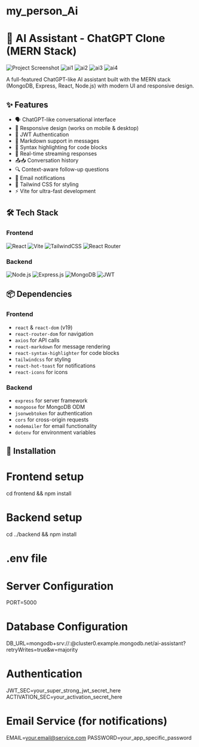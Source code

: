 # my_person_Ai
# 🤖 AI Assistant - ChatGPT Clone (MERN Stack)

![Project Screenshot](./screenshot.png) <!-- Add your screenshot here -->
![ai1](https://github.com/user-attachments/assets/37f008b9-c2e1-435f-abca-e2a18afe73f5)
![ai2](https://github.com/user-attachments/assets/98a02054-f594-4621-92c1-3ef819f9de18)
![ai3](https://github.com/user-attachments/assets/564deea5-9df2-48bc-b1f1-0234f51499c3)
![ai4](https://github.com/user-attachments/assets/0bc14c8f-4e4a-4583-b5b5-c1354e957604)


A full-featured ChatGPT-like AI assistant built with the MERN stack (MongoDB, Express, React, Node.js) with modern UI and responsive design.

## ✨ Features

- 🗣️ ChatGPT-like conversational interface
- 📱 Responsive design (works on mobile & desktop)
- 🔐 JWT Authentication
- 📝 Markdown support in messages
- 🌈 Syntax highlighting for code blocks
- 🔄 Real-time streaming responses
- 📤📥 Conversation history
- 🔍 Context-aware follow-up questions
- 📧 Email notifications
- 🎨 Tailwind CSS for styling
- ⚡ Vite for ultra-fast development

## 🛠️ Tech Stack

### Frontend
![React](https://img.shields.io/badge/React-20232A?style=for-the-badge&logo=react&logoColor=61DAFB)
![Vite](https://img.shields.io/badge/Vite-B73BFE?style=for-the-badge&logo=vite&logoColor=FFD62E)
![TailwindCSS](https://img.shields.io/badge/Tailwind_CSS-38B2AC?style=for-the-badge&logo=tailwind-css&logoColor=white)
![React Router](https://img.shields.io/badge/React_Router-CA4245?style=for-the-badge&logo=react-router&logoColor=white)

### Backend
![Node.js](https://img.shields.io/badge/Node.js-339933?style=for-the-badge&logo=nodedotjs&logoColor=white)
![Express.js](https://img.shields.io/badge/Express.js-000000?style=for-the-badge&logo=express&logoColor=white)
![MongoDB](https://img.shields.io/badge/MongoDB-4EA94B?style=for-the-badge&logo=mongodb&logoColor=white)
![JWT](https://img.shields.io/badge/JWT-000000?style=for-the-badge&logo=JSON%20web%20tokens&logoColor=white)

## 📦 Dependencies

### Frontend
- `react` & `react-dom` (v19)
- `react-router-dom` for navigation
- `axios` for API calls
- `react-markdown` for message rendering
- `react-syntax-highlighter` for code blocks
- `tailwindcss` for styling
- `react-hot-toast` for notifications
- `react-icons` for icons

### Backend
- `express` for server framework
- `mongoose` for MongoDB ODM
- `jsonwebtoken` for authentication
- `cors` for cross-origin requests
- `nodemailer` for email functionality
- `dotenv` for environment variables

## 🚀 Installation

# Frontend setup
cd frontend && npm install

# Backend setup
cd ../backend && npm install
# .env file
# Server Configuration
PORT=5000

# Database Configuration
DB_URL=mongodb+srv://<username>:<password>@cluster0.example.mongodb.net/ai-assistant?retryWrites=true&w=majority

# Authentication
JWT_SEC=your_super_strong_jwt_secret_here
ACTIVATION_SEC=your_activation_secret_here

# Email Service (for notifications)
EMAIL=your.email@service.com
PASSWORD=your_app_specific_password
